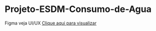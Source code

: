 # Projeto-ESDM-Consumo-de-Agua

Figma veja UI/UX [Clique aqui para visualizar](https://www.figma.com/file/aOvLVNKNuUqxSP6VPue9ls/Projeto-consumo-de-%C3%A1gua?node-id=0%3A1)
